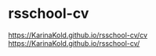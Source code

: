 # rsschool-cv
https://KarinaKold.github.io/rsschool-cv/cv
https://KarinaKold.github.io/rsschool-cv/

